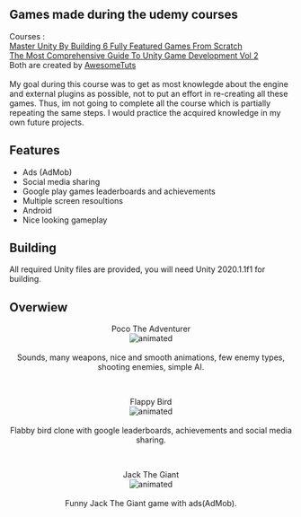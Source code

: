 ## Games made during the udemy courses

Courses :<br/> 
[Master Unity By Building 6 Fully Featured Games From Scratch](https://www.udemy.com/course/make-mobile-games-like-a-pro-using-unity-game-engine/ "Master Unity By Building 6 Fully Featured Games From Scratch")<br/>
[The Most Comprehensive Guide To Unity Game Development Vol 2](https://www.udemy.com/course/the-most-comprehensive-guide-to-unity-game-development-vol-2/ "
The Most Comprehensive Guide To Unity Game Development Vol 2")
<br/> 
Both are created by [AwesomeTuts](https://www.awesometuts.com/ "AwesomeTuts")
<br/> <br/>
My goal during this course was to get as most knowlegde about the engine and external plugins as possible, not
to put an effort in re-creating all these games. Thus, im not going to complete all the course which is partially repeating the same steps.
I would practice the acquired knowledge in my own future projects.

## Features

- Ads (AdMob)
- Social media sharing
- Google play games leaderboards and achievements
- Multiple screen resoultions
- Android
- Nice looking gameplay

## Building

All required Unity files are provided, you will need Unity 2020.1.1f1 for building.

## Overwiew

<p align="center">
Poco The Adventurer <br/>
	<img src="https://media.giphy.com/media/Uw8r3glyGxjrHep4Kv/giphy-downsized-large.gif?cid=790b7611b7cf8f0b59dd5b36eadf0cdedaf03173960f4d1e&rid=giphy-downsized-large.gif&ct=g" alt="animated">
<br/><br/>
Sounds, many weapons, nice and smooth animations, few enemy types, shooting enemies, simple AI.
</p> 

<br/>
<p align="center">
Flappy Bird <br/>
	<img src="https://media.giphy.com/media/VB3XHK9b8zFKrqy2BH/giphy.gif?cid=790b761199e657f1171eb63b1d2c86ce117eaa56870fb1b8&rid=giphy.gif&ct=g" alt="animated">
<br/><br/>
Flabby bird clone with google leaderboards, achievements and social media sharing.
</p> 


<br/>
<p align="center">
Jack The Giant <br/>
	<img src="https://media.giphy.com/media/jIb1Wx2EN1pFn4NgMk/giphy-downsized-large.gif?cid=790b7611a94404b19aee798b2e0249721ec2d0c0c0625eff&rid=giphy-downsized-large.gif&ct=g" alt="animated">
<br/><br/>
Funny Jack The Giant game with ads(AdMob).
</p>